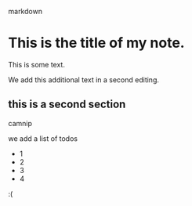markdown
# This is the title of my **note**.

This is some text.

We add this additional text in a second editing.

## this is a second section

camnip

we add a list of todos
- 1
- 2
- 3
- 4

:(
